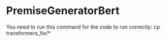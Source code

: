 # PremiseGeneratorBert
You need to run this command for the code to run correctly:
cp transformers_fix/* <Path to where you installed transformers package> 
